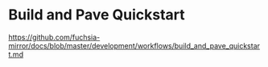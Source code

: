 # Build and Pave Quickstart
https://github.com/fuchsia-mirror/docs/blob/master/development/workflows/build_and_pave_quickstart.md